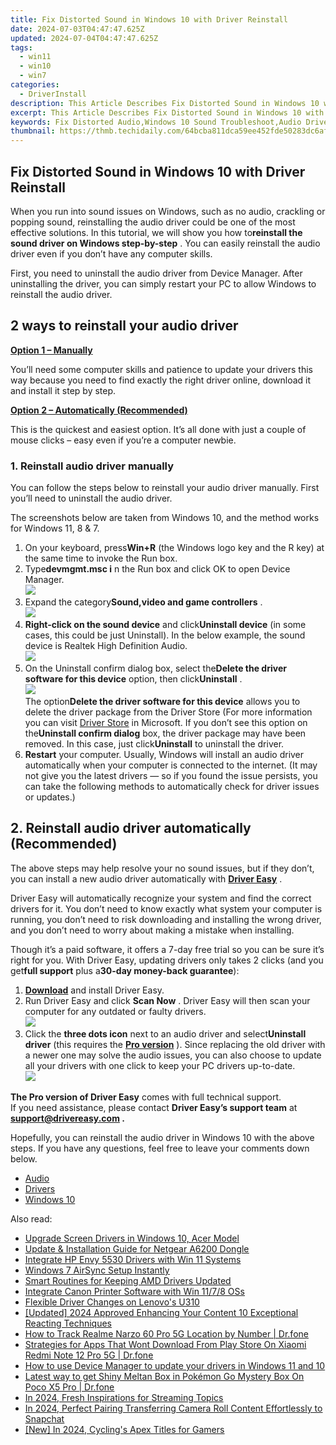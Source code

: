 ```yaml
---
title: Fix Distorted Sound in Windows 10 with Driver Reinstall
date: 2024-07-03T04:47:47.625Z
updated: 2024-07-04T04:47:47.625Z
tags:
  - win11
  - win10
  - win7
categories:
  - DriverInstall
description: This Article Describes Fix Distorted Sound in Windows 10 with Driver Reinstall
excerpt: This Article Describes Fix Distorted Sound in Windows 10 with Driver Reinstall
keywords: Fix Distorted Audio,Windows 10 Sound Troubleshoot,Audio Driver Update,Reinstall Audio Drivers,Windows Sound Settings Repair,Distortion Fixing Guide,Audio Driver Reinstallation Windows 10
thumbnail: https://thmb.techidaily.com/64bcba811dca59ee452fde50283dc6af9516c46b5a87dc01f6fa89f4e4093f9a.jpg
---
```


## Fix Distorted Sound in Windows 10 with Driver Reinstall

 When you run into sound issues on Windows, such as no audio, crackling or popping sound, reinstalling the audio driver could be one of the most effective solutions. In this tutorial, we will show you how to**reinstall the sound driver on Windows step-by-step** . You can easily reinstall the audio driver even if you don’t have any computer skills.

 First, you need to uninstall the audio driver from Device Manager. After uninstalling the driver, you can simply restart your PC to allow Windows to reinstall the audio driver.

## 2 ways to reinstall your audio driver

[**Option 1 – Manually**](#method1)

 You’ll need some computer skills and patience to update your drivers this way because you need to find exactly the right driver online, download it and install it step by step.

[**Option 2 – Automatically (Recommended)**](#method2)

 This is the quickest and easiest option. It’s all done with just a couple of mouse clicks – easy even if you’re a computer newbie.

### 1\. Reinstall audio driver manually

 You can follow the steps below to reinstall your audio driver manually. First you’ll need to uninstall the audio driver.

 The screenshots below are taken from Windows 10, and the method works for Windows 11, 8 & 7.

1. On your keyboard, press**Win+R** (the Windows logo key and the R key) at the same time to invoke the Run box.
2. Type**devmgmt.msc i** n the Run box and click OK to open Device Manager.  
![](https://images.drivereasy.com/wp-content/uploads/2018/11/img_5bdffffd514aa.png)
3. Expand the category**Sound,video and game controllers** .  
![](https://images.drivereasy.com/wp-content/uploads/2018/11/img_5bdffff4272b1.jpg)
4. **Right-click on the sound device** and click**Uninstall device** (in some cases, this could be just Uninstall). In the below example, the sound device is Realtek High Definition Audio.  
![](https://images.drivereasy.com/wp-content/uploads/2018/11/img_5be0027dd7b67.jpg)
5. On the Uninstall confirm dialog box, select the**Delete the driver software for this device** option, then click**Uninstall** .  
![](https://images.drivereasy.com/wp-content/uploads/2018/11/img_5be003fba7ed5.png)  
 The option**Delete the driver software for this device** allows you to delete the driver package from the Driver Store (For more information you can visit [Driver Store](https://docs.microsoft.com/en-us/windows-hardware/drivers/install/driver-store) in Microsoft. If you don’t see this option on the**Uninstall confirm dialog** box, the driver package may have been removed. In this case, just click**Uninstall** to uninstall the driver.
6. **Restart** your computer. Usually, Windows will install an audio driver automatically when your computer is connected to the internet. (It may not give you the latest drivers — so if you found the issue persists, you can take the following methods to automatically check for driver issues or updates.)

## 2\. Reinstall audio driver automatically (Recommended)

 The above steps may help resolve your no sound issues, but if they don’t, you can install a new audio driver automatically with **[Driver Easy](https://tools.techidaily.com/drivereasy/download/)**  .

 Driver Easy will automatically recognize your system and find the correct drivers for it. You don’t need to know exactly what system your computer is running, you don’t need to risk downloading and installing the wrong driver, and you don’t need to worry about making a mistake when installing.

 Though it’s a paid software, it offers a 7-day free trial so you can be sure it’s right for you. With Driver Easy, updating drivers only takes 2 clicks (and you get**full support** plus a**30-day money-back guarantee**):

1. **[Download](https://tools.techidaily.com/drivereasy/download/)**   and install Driver Easy.
2. Run Driver Easy and click **Scan Now** . Driver Easy will then scan your computer for any outdated or faulty drivers.  
![](https://www.drivereasy.com/wp-content/uploads/2020/10/6_0_scan-now.jpg)
3. Click the **three dots icon** next to an audio driver and select**Uninstall driver** (this requires the [**Pro version**](https://tools.techidaily.com/drivereasy/download/) ). Since replacing the old driver with a newer one may solve the audio issues, you can also choose to update all your drivers with one click to keep your PC drivers up-to-date.  
![](https://www.drivereasy.com/wp-content/uploads/2018/11/audio-driver-uninstall-driver-easy.jpg)

**The Pro version of Driver Easy** comes with full technical support.  
 If you need assistance, please contact **Driver Easy’s support team** at **[support@drivereasy.com](mailto:support@drivereasy.com) .**

 Hopefully, you can reinstall the audio driver in Windows 10 with the above steps. If you have any questions, feel free to leave your comments down below.

* [Audio](https://store.drivereasy.com/order/cart.php?PRODS=4731822&QTY=1&AFFILIATE=108875)
* [Drivers](https://tools.techidaily.com/drivereasy/download/)
* [Windows 10](https://tools.techidaily.com/drivereasy/download/)

<ins class="adsbygoogle"
     style="display:block"
     data-ad-format="autorelaxed"
     data-ad-client="ca-pub-7571918770474297"
     data-ad-slot="1223367746"></ins>



<ins class="adsbygoogle"
     style="display:block"
     data-ad-client="ca-pub-7571918770474297"
     data-ad-slot="8358498916"
     data-ad-format="auto"
     data-full-width-responsive="true"></ins>

<span class="atpl-alsoreadstyle">Also read:</span>
<div><ul>
<li><a href="https://driver-install.techidaily.com/upgrade-screen-drivers-in-windows-10-acer-model/"><u>Upgrade Screen Drivers in Windows 10, Acer Model</u></a></li>
<li><a href="https://driver-install.techidaily.com/update-and-installation-guide-for-netgear-a6200-dongle/"><u>Update & Installation Guide for Netgear A6200 Dongle</u></a></li>
<li><a href="https://driver-install.techidaily.com/integrate-hp-envy-5530-drivers-with-win-11-systems/"><u>Integrate HP Envy 5530 Drivers with Win 11 Systems</u></a></li>
<li><a href="https://driver-install.techidaily.com/windows-7-airsync-setup-instantly/"><u>Windows 7 AirSync Setup Instantly</u></a></li>
<li><a href="https://driver-install.techidaily.com/smart-routines-for-keeping-amd-drivers-updated/"><u>Smart Routines for Keeping AMD Drivers Updated</u></a></li>
<li><a href="https://driver-install.techidaily.com/integrate-canon-printer-software-with-win-1178-oss/"><u>Integrate Canon Printer Software with Win 11/7/8 OSs</u></a></li>
<li><a href="https://driver-install.techidaily.com/flexible-driver-changes-on-lenovos-u310/"><u>Flexible Driver Changes on Lenovo's U310</u></a></li>
<li><a href="https://eaxpv-info.techidaily.com/updated-2024-approved-enhancing-your-content-10-exceptional-reacting-techniques/"><u>[Updated] 2024 Approved  Enhancing Your Content  10 Exceptional Reacting Techniques</u></a></li>
<li><a href="https://android-location-track.techidaily.com/how-to-track-realme-narzo-60-pro-5g-location-by-number-drfone-by-drfone-virtual-android/"><u>How to Track Realme Narzo 60 Pro 5G Location by Number | Dr.fone</u></a></li>
<li><a href="https://fix-guide.techidaily.com/strategies-for-apps-that-wont-download-from-play-store-on-xiaomi-redmi-note-12-pro-5g-drfone-by-drfone-fix-android-problems-fix-android-problems/"><u>Strategies for Apps That Wont Download From Play Store On Xiaomi Redmi Note 12 Pro 5G | Dr.fone</u></a></li>
<li><a href="https://review-topics.techidaily.com/how-to-use-device-manager-to-update-your-drivers-in-windows-11-and-10-by-drivereasy-guide/"><u>How to use Device Manager to update your drivers in Windows 11 and 10</u></a></li>
<li><a href="https://pokemon-go-android.techidaily.com/latest-way-to-get-shiny-meltan-box-in-pokemon-go-mystery-box-on-poco-x5-pro-drfone-by-drfone-virtual-android/"><u>Latest way to get Shiny Meltan Box in Pokémon Go Mystery Box On Poco X5 Pro | Dr.fone</u></a></li>
<li><a href="https://youtube-help.techidaily.com/in-2024-fresh-inspirations-for-streaming-topics/"><u>In 2024, Fresh Inspirations for Streaming Topics</u></a></li>
<li><a href="https://snapchat-videos.techidaily.com/in-2024-perfect-pairing-transferring-camera-roll-content-effortlessly-to-snapchat/"><u>In 2024, Perfect Pairing  Transferring Camera Roll Content Effortlessly to Snapchat</u></a></li>
<li><a href="https://screen-video-capture.techidaily.com/new-in-2024-cyclings-apex-titles-for-gamers/"><u>[New] In 2024, Cycling's Apex Titles for Gamers</u></a></li>
</ul></div>
